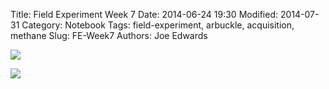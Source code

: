 Title: Field Experiment Week 7
Date: 2014-06-24 19:30
Modified: 2014-07-31
Category: Notebook
Tags: field-experiment, arbuckle, acquisition, methane 
Slug: FE-Week7
Authors: Joe Edwards


![]({filename}/images/ArbuckleField/fieldw7.jpg)


![]({filename}/images/ArbuckleField/plantsw7.jpg)